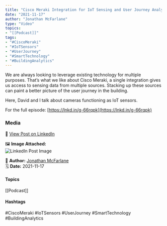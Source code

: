 ```yaml
---
title: "Cisco Meraki Integration for IoT Sensing and User Journey Analysis"  
date: "2021-11-17"  
author: "Jonathan McFarlane"  
type: "Video"  
topics:  
- "[[Podcast]]"    
tags:  
- "#CiscoMeraki"  
- "#IoTSensors"  
- "#UserJourney"  
- "#SmartTechnology"  
- "#BuildingAnalytics"  
---
```




We are always looking to leverage existing technology for multiple purposes. That’s what we like about Cisco Meraki, a single integration gives us access to sensing data from multiple sources. Stacking up these sources can paint a better picture of the user journey in the building.

Here, David and I talk about cameras functioning as IoT sensors.

For the full episode: [https://lnkd.in/g-66rqpk](https://lnkd.in/g-66rqpk)

### Media

🔗 [View Post on LinkedIn](https://www.linkedin.com/feed/update/urn:li:activity:6866623114114162688)  
  
🖼 **Image Attached:**  
![LinkedIn Post Image](https://media.licdn.com/dms/image/v2/C5605AQELPrZ3eVCd6A/videocover-low/videocover-low/0/1637130497409?e=1742263200&v=beta&t=-eMkpVEIiOPB3FgBr2rKnat9lZEJz2G8X2jbUz0hyUM)  
  
👤 **Author:** [Jonathan McFarlane](https://www.linkedin.com/in/jonathanmcfarlane/)  
🗓️ **Date:** 2021-11-17

#### Topics

[[Podcast]]  

#### Hashtags

#CiscoMeraki #IoTSensors #UserJourney #SmartTechnology #BuildingAnalytics